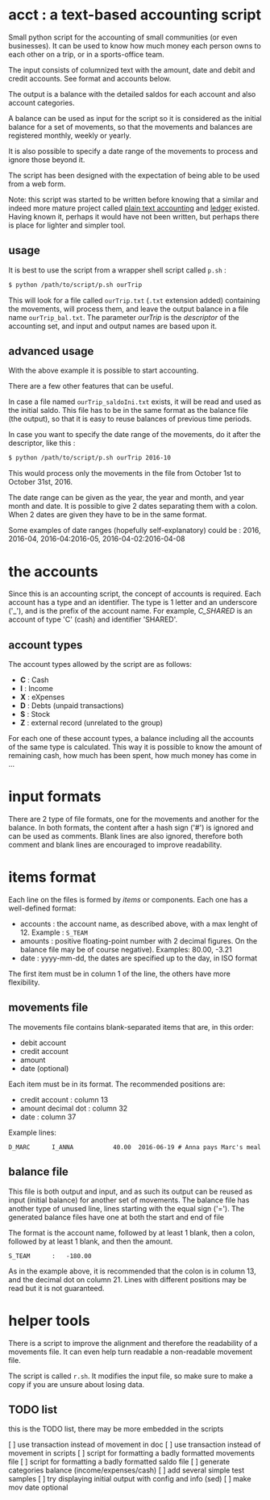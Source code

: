 # acct : a text-based accounting script

Small python script for the accounting of small communities (or
even businesses). It can be used to know how much money each person
owns to each other on a trip, or in a sports-office team.

The input consists of columnized text with the amount, date and 
debit and credit accounts. See format and accounts below.

The output is a balance with the detailed saldos for each account and
also account categories.

A balance can be used as input for the script so it is considered
as the initial balance for a set of movements, so that the movements
and balances are registered monthly, weekly or yearly.

It is also possible to specify a date range of the movements to
process and ignore those beyond it.

The script has been designed with the expectation of being able
to be used from a web form.

Note: this script was started to be written before knowing
that a similar and indeed more mature project called
[plain text accounting](http://plaintextaccounting.org/)
and [ledger](http://ledger-cli.org/) existed. Having
known it, perhaps it would have not been written, but
perhaps there is place for lighter and simpler tool.

## usage

It is best to use the script from a wrapper shell script called `p.sh` :

```bash
$ python /path/to/script/p.sh ourTrip
```

This will look for a file called `ourTrip.txt` (`.txt` extension
added) containing the movements, will process them, and leave the
output balance in a file name `ourTrip_bal.txt`. The parameter
*ourTrip* is the _descriptor_ of the accounting set, and input
and output names are based upon it.


## advanced usage

With the above example it is possible to start accounting. 

There are a few other features that can be useful.

In case a file named `ourTrip_saldoIni.txt` exists, it will be
read and used as the initial saldo. This file has to be in
the same format as the balance file (the output), so that it
is easy to reuse balances of previous time periods.

In case you want to specify the date range of the movements, do 
it after the descriptor, like this :

```bash
$ python /path/to/script/p.sh ourTrip 2016-10
```

This would process only the movements in the file from October
1st to October 31st, 2016.

The date range can be given as the year, the year and month, and year
month and date. It is possible to give 2 dates separating them
with a colon. When 2 dates are given they have to be in the same format.

Some examples of date ranges (hopefully self-explanatory) could
be : 2016, 2016-04, 2016-04:2016-05, 2016-04-02:2016-04-08


# the accounts

Since this is an accounting script, the concept of accounts is
required. Each account has a type and an identifier. The type is
1 letter and an underscore ('\_'), and is the prefix of the
account name. For example, *C_SHARED* is an account of type 
'C' (cash) and identifier 'SHARED'.

## account types

The account types allowed by the script are as follows:

- **C** : Cash
- **I** : Income
- **X** : eXpenses
- **D** : Debts (unpaid transactions)
- **S** : Stock
- **Z** : external record (unrelated to the group)

For each one of these account types, a balance including all
the accounts of the same type is calculated. This way it is
possible to know the amount of remaining cash, how much has
been spent, how much money has come in ...


# input formats

There are 2 type of file formats, one for the movements and
another for the balance. In both formats, the content after
a hash sign ('\#') is ignored and can be used as comments.
Blank lines are also ignored, therefore both comment and
blank lines are encouraged to improve readability.

# items format

Each line on the files is formed by *items* or
components. Each one has a well-defined format:

* accounts : the account name, as described above, with
a max lenght of 12. Example : `S_TEAM`
* amounts : positive floating-point number with 2 decimal
figures. On the balance file may be of course negative).
Examples: 80.00, -3.21
* date : yyyy-mm-dd, the dates are specified up to the
day, in ISO format

The first item must be in column 1 of the line, the others
have more flexibility.


## movements file

The movements file contains blank-separated items
that are, in this order:

* debit account
* credit account
* amount
* date (optional)

Each item must be in its format. The recommended positions
are:

* credit account : column 13
* amount decimal dot : column 32
* date : column 37

Example lines:

```
D_MARC      I_ANNA           40.00  2016-06-19 # Anna pays Marc's meal
```



## balance file

This file is both output and input, and as such its output can
be reused as input (initial balance) for another set of
movements. The balance file has another type of unused line,
lines starting with the equal sign ('\='). The generated
balance files have one at both the start and end of file

The format is the account name, followed by at least 1 blank,
then a colon, followed by at least 1 blank, and then the amount.

```
S_TEAM      :   -180.00
```

As in the example above, it is recommended that the colon
is in column 13, and the decimal dot on column 21. Lines
with different positions may be read but it is not
guaranteed.


# helper tools

There is a script to improve the alignment and therefore
the readability of a movements file. It can even help turn 
readable a non-readable movement file.

The script is called `r.sh`. It modifies the input file, so
make sure to make a copy if you are unsure about losing data.



## TODO list

this is the TODO list, there may be more embedded in the scripts

[ ] use transaction instead of movement in doc
[ ] use transaction instead of movement in scripts
[ ] script for formatting a badly formatted movements file
[ ] script for formatting a badly formatted saldo file
[ ] generate categories balance (income/expenses/cash)
[ ] add several simple test samples
[ ] try displaying initial output with config and info (sed)
[ ] make mov date optional

